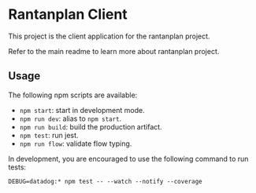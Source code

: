 Rantanplan Client
=================

This project is the client application for the rantanplan project.

Refer to the main readme to learn more about rantanplan project.

## Usage

The following npm scripts are available:

* `npm start`: start in development mode.
* `npm run dev`: alias to `npm start`.
* `npm run build`: build the production artifact.
* `npm test`: run jest.
* `npm run flow`: validate flow typing.

In development, you are encouraged to use the following command to run tests:

`DEBUG=datadog:* npm test -- --watch --notify --coverage`

